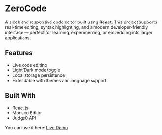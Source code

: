 # ZeroCode

A sleek and responsive code editor built using **React**. This project supports real-time editing, syntax highlighting, and a modern developer-friendly interface — perfect for learning, experimenting, or embedding into larger applications.

## Features

- Live code editing
- Light/Dark mode toggle
- Local storage persistence
- Extendable with themes and language support

## Built With

- React.js
- Monaco Editor
- Judge0 API

You can use it here: [Live Demo](https://zero-code-rust.vercel.app/)


